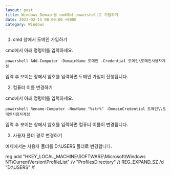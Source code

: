 ```yaml
---
layout: post
title: Windows Domain을 cmd에서 powershell로 가입하기
date: 2023-02-15 08:00:00 +0900
category: Windows
---
```


1. cmd 창에서 도메인 가입하기

cmd에서 아래 명령어를 입력하세요.

`powershell Add-Computer -DomainName 도메인 -Credential 도메인\도메인사용자계정`

입력 후 보이는 창에서 암호를 입력하면 도메인 가입이 진행됩니다.

2. 컴퓨터 이름 변경하기

cmd에서 아래 명령어를 입력하세요.

`powershell Rename-Computer -NewName "%str%" -DomainCredential 도메인\\도메인사용자계정`

입력 후 보이는 창에서 암호를 입력하면 컴퓨터 이름이 변경됩니다.

3. 사용자 폴더 경로 변경하기

예제에서는 사용자 폴더를 D:\USERS 폴더로 변경합니다.

reg add "HKEY_LOCAL_MACHINE\SOFTWARE\Microsoft\Windows NT\CurrentVersion\ProfileList" /v "ProfilesDirectory" /t REG_EXPAND_SZ /d "D:\USERS" /f
